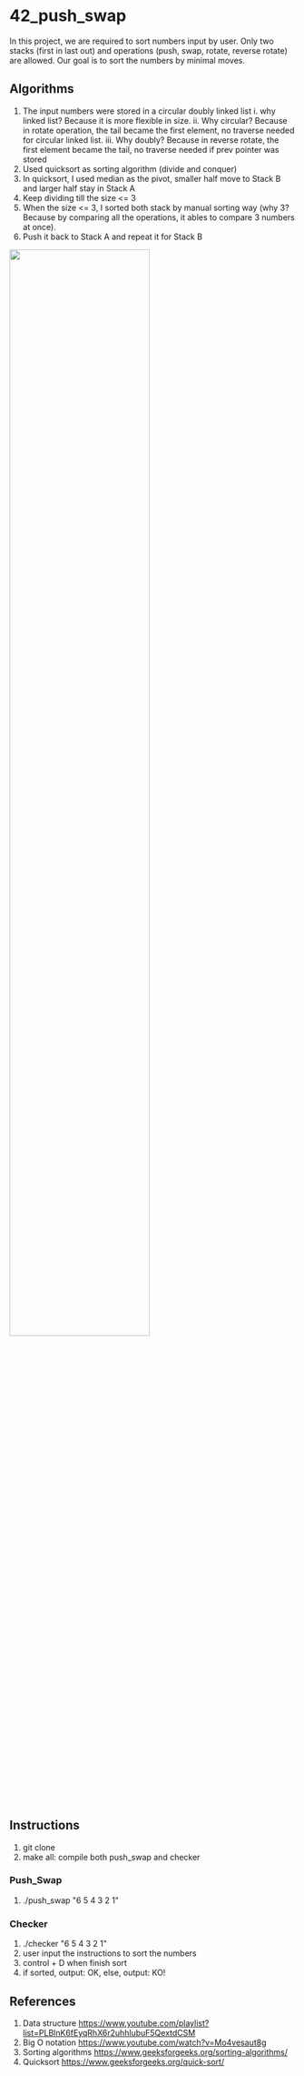 # 42_push_swap

In this project, we are required to sort numbers input by user. Only two stacks (first in last out) and operations (push, swap, rotate, reverse rotate) are allowed. Our goal is to sort the numbers by minimal moves.

## Algorithms
1. The input numbers were stored in a circular doubly linked list 
    i. why linked list? Because it is more flexible in size. 
    ii. Why circular? Because in rotate operation, the tail became the first element, no traverse needed for circular linked list. 
    iii. Why doubly? Because in reverse rotate, the first element became the tail, no traverse needed if prev pointer was stored
2. Used quicksort as sorting algorithm (divide and conquer)
3. In quicksort, I used median as the pivot, smaller half move to Stack B and larger half stay in Stack A
4. Keep dividing till the size <= 3
5. When the size <= 3, I sorted both stack by manual sorting way (why 3? Because by comparing all the operations, it ables to compare 3 numbers at once).
6. Push it back to Stack A and repeat it for Stack B

<img src="https://user-images.githubusercontent.com/81152890/143981126-02b4184d-0ecc-4090-9688-aac03b0db4a0.png" height="70%" width="70%">

## Instructions
1. git clone
2. make all: compile both push_swap and checker

### Push_Swap
1. ./push_swap "6 5 4 3 2 1"
### Checker
1. ./checker "6 5 4 3 2 1"
2. user input the instructions to sort the numbers
3. control + D when finish sort
4. if sorted, output: OK, else, output: KO!

## References
1. Data structure
  https://www.youtube.com/playlist?list=PLBlnK6fEyqRhX6r2uhhlubuF5QextdCSM
2. Big O notation
  https://www.youtube.com/watch?v=Mo4vesaut8g
3. Sorting algorithms
  https://www.geeksforgeeks.org/sorting-algorithms/
4. Quicksort
  https://www.geeksforgeeks.org/quick-sort/

